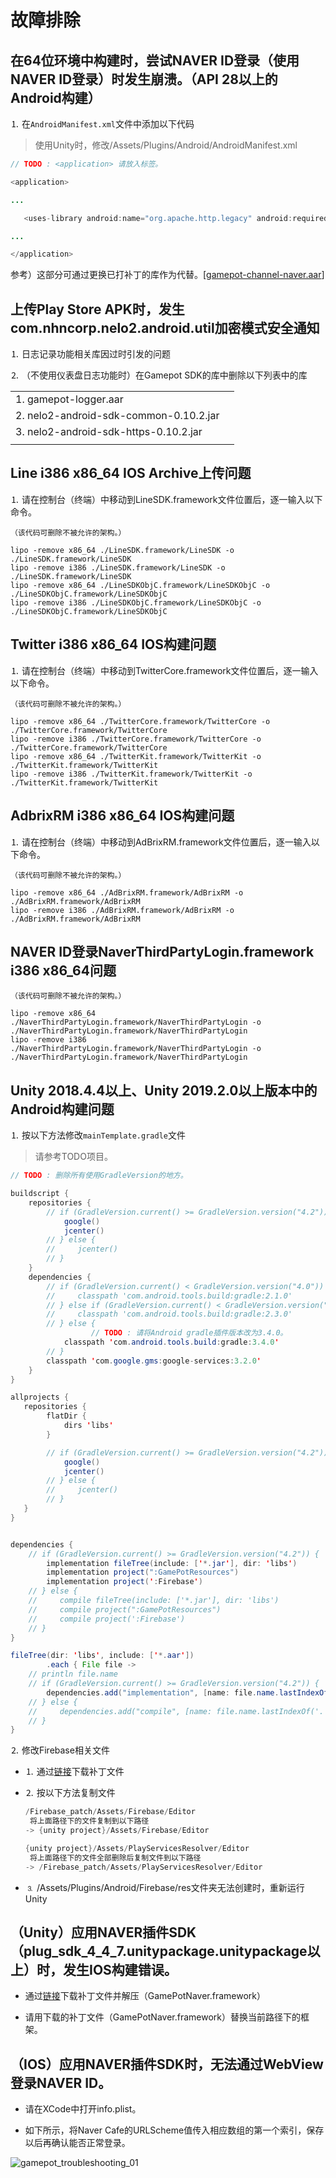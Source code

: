 # 故障排除

## 在64位环境中构建时，尝试NAVER ID登录（使用NAVER ID登录）时发生崩溃。（API 28以上的Android构建）

⒈ 在`AndroidManifest.xml`文件中添加以下代码

> 使用Unity时，修改/Assets/Plugins/Android/AndroidManifest.xml

```java
// TODO : <application> 请放入标签。

<application>

...

   <uses-library android:name="org.apache.http.legacy" android:required="false" />

...

</application>
```

参考）这部分可通过更换已打补丁的库作为代替。\[[gamepot-channel-naver.aar](https://kr.object.ncloudstorage.com/itsb/patch/gamepot-channel-naver.aar)\]


## 上传Play Store APK时，发生com.nhncorp.nelo2.android.util加密模式安全通知

⒈ 日志记录功能相关库因过时引发的问题

⒉ （不使用仪表盘日志功能时）在Gamepot SDK的库中删除以下列表中的库

 |||
 | :------  | :------  |
 | 1. gamepot-logger.aar |
 | 2. nelo2-android-sdk-common-0.10.2.jar |
 | 3. nelo2-android-sdk-https-0.10.2.jar |
 |||

## Line i386 x86_64 IOS Archive上传问题

⒈ 请在控制台（终端）中移动到LineSDK.framework文件位置后，逐一输入以下命令。

```text
（该代码可删除不被允许的架构。）

lipo -remove x86_64 ./LineSDK.framework/LineSDK -o ./LineSDK.framework/LineSDK
lipo -remove i386 ./LineSDK.framework/LineSDK -o ./LineSDK.framework/LineSDK
lipo -remove x86_64 ./LineSDKObjC.framework/LineSDKObjC -o ./LineSDKObjC.framework/LineSDKObjC
lipo -remove i386 ./LineSDKObjC.framework/LineSDKObjC -o ./LineSDKObjC.framework/LineSDKObjC
```

## Twitter i386 x86_64 IOS构建问题

⒈ 请在控制台（终端）中移动到TwitterCore.framework文件位置后，逐一输入以下命令。

```text
（该代码可删除不被允许的架构。）

lipo -remove x86_64 ./TwitterCore.framework/TwitterCore -o ./TwitterCore.framework/TwitterCore
lipo -remove i386 ./TwitterCore.framework/TwitterCore -o ./TwitterCore.framework/TwitterCore
lipo -remove x86_64 ./TwitterKit.framework/TwitterKit -o ./TwitterKit.framework/TwitterKit
lipo -remove i386 ./TwitterKit.framework/TwitterKit -o ./TwitterKit.framework/TwitterKit
```

## AdbrixRM i386 x86_64 IOS构建问题

⒈ 请在控制台（终端）中移动到AdBrixRM.framework文件位置后，逐一输入以下命令。

```text
（该代码可删除不被允许的架构。）

lipo -remove x86_64 ./AdBrixRM.framework/AdBrixRM -o ./AdBrixRM.framework/AdBrixRM
lipo -remove i386 ./AdBrixRM.framework/AdBrixRM -o ./AdBrixRM.framework/AdBrixRM
```


## NAVER ID登录NaverThirdPartyLogin.framework i386 x86_64问题
```text
（该代码可删除不被允许的架构。）

lipo -remove x86_64 ./NaverThirdPartyLogin.framework/NaverThirdPartyLogin -o ./NaverThirdPartyLogin.framework/NaverThirdPartyLogin
lipo -remove i386 ./NaverThirdPartyLogin.framework/NaverThirdPartyLogin -o ./NaverThirdPartyLogin.framework/NaverThirdPartyLogin
```


## Unity 2018.4.4以上、Unity 2019.2.0以上版本中的Android构建问题

⒈ 按以下方法修改`mainTemplate.gradle`文件

> 请参考TODO项目。

```java
// TODO : 删除所有使用GradleVersion的地方。

buildscript {
    repositories {
        // if (GradleVersion.current() >= GradleVersion.version("4.2")) {
            google()
            jcenter()
        // } else {
        //     jcenter()
        // }
    }
    dependencies {
        // if (GradleVersion.current() < GradleVersion.version("4.0")) {
        //     classpath 'com.android.tools.build:gradle:2.1.0'
        // } else if (GradleVersion.current() < GradleVersion.version("4.2")) {
        //     classpath 'com.android.tools.build:gradle:2.3.0'
        // } else {
                  // TODO : 请将Android gradle插件版本改为3.4.0。
            classpath 'com.android.tools.build:gradle:3.4.0'
        // }
        classpath 'com.google.gms:google-services:3.2.0'
    }
}

allprojects {
   repositories {
        flatDir {
            dirs 'libs'
        }

        // if (GradleVersion.current() >= GradleVersion.version("4.2")) {
            google()
            jcenter()
        // } else {
        //     jcenter()
        // }
   }
}


dependencies {
    // if (GradleVersion.current() >= GradleVersion.version("4.2")) {
        implementation fileTree(include: ['*.jar'], dir: 'libs')
        implementation project(":GamePotResources")
        implementation project(':Firebase')
    // } else {
    //     compile fileTree(include: ['*.jar'], dir: 'libs')
    //     compile project(":GamePotResources")
    //     compile project(':Firebase')
    // }
}

fileTree(dir: 'libs', include: ['*.aar'])
        .each { File file ->
    // println file.name
    // if (GradleVersion.current() >= GradleVersion.version("4.2")) {
        dependencies.add("implementation", [name: file.name.lastIndexOf('.').with { it != -1 ? file.name[0..<it] : file.name }, ext: 'aar'])
    // } else {
    //     dependencies.add("compile", [name: file.name.lastIndexOf('.').with { it != -1 ? file.name[0..<it] : file.name }, ext: 'aar'])
    // }
}
```

⒉ 修改Firebase相关文件

- ⒈ 通过[链接](https://kr.object.ncloudstorage.com/gamepot/Firebase_patch.zip)下载补丁文件

- ⒉ 按以下方法复制文件

    ```java
    /Firebase_patch/Assets/Firebase/Editor
     将上面路径下的文件复制到以下路径
    -> {unity project}/Assets/Firebase/Editor

    {unity project}/Assets/PlayServicesResolver/Editor
     将上面路径下的文件全部删除后复制文件到以下路径
    -> /Firebase_patch/Assets/PlayServicesResolver/Editor
    ```

- ⒊ /Assets/Plugins/Android/Firebase/res文件夹无法创建时，重新运行Unity


## （Unity）应用NAVER插件SDK（plug_sdk_4_4_7.unitypackage.unitypackage以上）时，发生IOS构建错误。

- 通过[链接](https://kr.object.ncloudstorage.com/itsb/patch/Patch_GamePotNaverLogin_20200508.zip)下载补丁文件并解压（GamePotNaver.framework）

- 请用下载的补丁文件（GamePotNaver.framework）替换当前路径下的框架。

## （IOS）应用NAVER插件SDK时，无法通过WebView登录NAVER ID。

- 请在XCode中打开info.plist。

 - 如下所示，将Naver Cafe的URLScheme值传入相应数组的第一个索引，保存以后再确认能否正常登录。
 
![gamepot_troubleshooting_01](./images/gamepot_troubleshooting_01.png)
